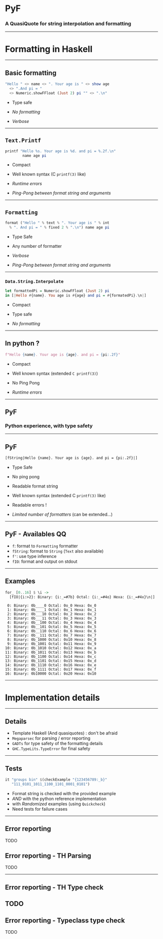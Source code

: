 # PyF

### A QuasiQuote for string interpolation and formatting

---

# Formatting in Haskell

---

## Basic formatting

```haskell
"Hello " <> name <> ". Your age is " <> show age
  <> ".And pi = "
  <> Numeric.showFFloat (Just 2) pi "" <> ".\n"
```

- Type safe

- *No formatting*
- *Verbose*

---

## `Text.Printf`

```haskell
printf "Hello %s. Your age is %d. and pi = %.2f.\n"
        name age pi
```

- Compact
- Well known syntax (C `printf(3)` like)

- *Runtime errors*
- *Ping-Pong between format string and arguments*

---

## `Formatting`

```haskell
format ("Hello " % text % ". Your age is " % int
  % ". And pi = " % fixed 2 % ".\n") name age pi
```

- Type Safe
- Any number of formatter

- *Verbose*
- *Ping-Pong between format string and arguments*

---

### `Data.String.Interpolate`

```haskell
let formattedPi = Numeric.showFFloat (Just 2) pi
in [|Hello #{name}. You age is #{age} and pi = #{formatedPi}.\n|]
```

- Compact
- Type safe

- *No formatting*

---

## In python ?

```python
f"Hello {name}. Your age is {age}. and pi = {pi:.2f}"
```

- Compact
- Well known syntax (extended `C printf(3)`)
- No Ping Pong

- *Runtime errors*

---

## PyF

### Python experience, with type safety

---

## PyF

```haskell
[fString|Hello {name}. Your age is {age}. and pi = {pi:.2f}|]
```

- Type Safe
- No ping pong
- Readable format string
- Well known syntax (extended C `printf(3)` like)
- Readable errors !

- *Limited number of formatters* (can be extended...)

---

## PyF - Availables QQ

- `f`: format to `Formatting` formatter
- `fString`: format to `String` (`Text` also available)
- `f'`: use type inference
- `fIO`: format and output on stdout

---

## Examples

```haskell
for_ [0..16] $ \i ->
  [fIO|{i:>2}: Binary: {i:_=#7b} Octal: {i:_=#4o} Hexa: {i:_=#4x}\n|]
```

```
 0: Binary: 0b____0 Octal: 0o_0 Hexa: 0x_0
 1: Binary: 0b____1 Octal: 0o_1 Hexa: 0x_1
 2: Binary: 0b___10 Octal: 0o_2 Hexa: 0x_2
 3: Binary: 0b___11 Octal: 0o_3 Hexa: 0x_3
 4: Binary: 0b__100 Octal: 0o_4 Hexa: 0x_4
 5: Binary: 0b__101 Octal: 0o_5 Hexa: 0x_5
 6: Binary: 0b__110 Octal: 0o_6 Hexa: 0x_6
 7: Binary: 0b__111 Octal: 0o_7 Hexa: 0x_7
 8: Binary: 0b_1000 Octal: 0o10 Hexa: 0x_8
 9: Binary: 0b_1001 Octal: 0o11 Hexa: 0x_9
10: Binary: 0b_1010 Octal: 0o12 Hexa: 0x_a
11: Binary: 0b_1011 Octal: 0o13 Hexa: 0x_b
12: Binary: 0b_1100 Octal: 0o14 Hexa: 0x_c
13: Binary: 0b_1101 Octal: 0o15 Hexa: 0x_d
14: Binary: 0b_1110 Octal: 0o16 Hexa: 0x_e
15: Binary: 0b_1111 Octal: 0o17 Hexa: 0x_f
16: Binary: 0b10000 Octal: 0o20 Hexa: 0x10
```

---

# Implementation details

---

## Details

- Template Haskell (And quasiquotes) : don't be afraid
- `Megaparsec` for parsing / error reporting
- `GADTs` for type safety of the formatting details
- `GHC.TypeLits.TypeError` for final safety

---

## Tests

```haskell
it "groups bin" $(checkExample "{123456789:_b}"
   "111_0101_1011_1100_1101_0001_0101")
```

- Format string is checked with the provided example
- *AND* with the python reference implementation
- with *Randomized* examples (using `Quickcheck`)
- Need tests for failure cases

---

## Error reporting

TODO

## Error reporting - TH Parsing

TODO

---

## Error reporting - TH Type check

TODO
---

## Error reporting - Typeclass type check

TODO
